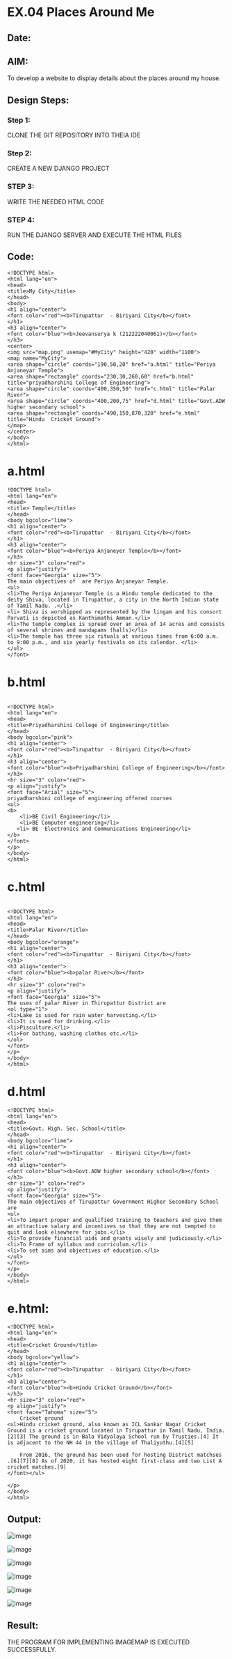 # EX.04 Places Around Me
## Date:
## AIM:
To develop a website to display details about the places around my house.

## Design Steps:

### Step 1:

CLONE THE GIT REPOSITORY INTO THEIA IDE

### Step 2:

CREATE A NEW DJANGO PROJECT

### STEP 3:

WRITE THE NEEDED HTML CODE

### STEP 4:

RUN THE DJANGO SERVER AND EXECUTE THE HTML FILES

## Code:
~~~
<!DOCTYPE html>
<html lang="en">
<head>
<title>My City</title>
</head>
<body>
<h1 align="center">
<font color="red"><b>Tirupattur  - Biriyani City</b></font>
</h1>
<h3 align="center">
<font color="blue"><b>Jeevansurya k (212222040061)</b></font>
</h3>
<center>
<img src="map.png" usemap="#MyCity" height="420" width="1100">
<map name="MyCity">
<area shape="circle" coords="190,50,20" href="a.html" title="Periya Anjaneyar Temple">
<area shape="rectangle" coords="230,30,260,60" href="b.html" title="priyadharshini College of Engineering">
<area shape="circle" coords="400,350,50" href="c.html" title="Palar River">
<area shape="circle" coords="400,200,75" href="d.html" title="Govt.ADW higher secondary school">
<area shape="rectangle" coords="490,150,870,320" href="e.html" title="Hindu  Cricket Ground">
</map>
</center>
</body>
</html>
~~~
# a.html
~~~
!DOCTYPE html>
<html lang="en">
<head>
<title> Temple</title>
</head>
<body bgcolor="lime">
<h1 align="center">
<font color="red"><b>Tirupattur  - Biriyani City</b></font>
</h1>
<h3 align="center">
<font color="blue"><b>Periya Anjaneyer Temple</b></font>
</h3>
<hr size="3" color="red">
<p align="justify">
<font face="Georgia" size="5">
The main objectives of  are Periya Anjaneyar Temple.
<ul>
<li>The Periya Anjaneyar Temple is a Hindu temple dedicated to the deity Shiva, located in Tirupattur, a city in the North Indian state of Tamil Nadu. .</li>
<li> Shiva is worshipped as represented by the lingam and his consort Parvati is depicted as Kanthimathi Amman.</li>
<li>The temple complex is spread over an area of 14 acres and consists of several shrines and mandapams (halls)</li>
<li>The temple has three six rituals at various times from 6:00 a.m. to 9:00 p.m., and six yearly festivals on its calendar. </li>
</ul>
</font>
~~~
# b.html
~~~

<!DOCTYPE html>
<html lang="en">
<head>
<title>Priyadharshini College of Engineering</title>
</head>
<body bgcolor="pink">
<h1 align="center">
<font color="red"><b>Tirupattur  - Biriyani City</b></font>
</h1>
<h3 align="center">
<font color="blue"><b>Priyadharshini College of Engineering</b></font>
</h3>
<hr size="3" color="red">
<p align="justify">
<font face="Arial" size="5">
priyadharshini college of engineering offered courses
<ul>
<b>
    <li>BE Civil Engineering</li>
    <li>BE Computer engineering</li>
   <li> BE  Electronics and Communications Engineering</li>
</b>
</font>
</p>
</body>
</html>
~~~
# c.html
~~~

<!DOCTYPE html>
<html lang="en">
<head>
<title>Palar River</title>
</head>
<body bgcolor="orange">
<h1 align="center">
<font color="red"><b>Tirupattur  - Biriyani City</b></font>
</h1>
<h3 align="center">
<font color="blue"><b>palar River</b></font>
</h3>
<hr size="3" color="red">
<p align="justify">
<font face="Georgia" size="5">
The uses of palar River in Thirupattur District are 
<ol type="1">
<li>Lake is used for rain water harvesting.</li>
<li>It is used for drinking.</li>
<li>Pisculture.</li>
<li>For bathing, washing clothes etc.</li>
</ol>
</font>
</p>
</body>
</html>
~~~
# d.html
~~~
<!DOCTYPE html>
<html lang="en">
<head>
<title>Govt. High. Sec. School</title>
</head>
<body bgcolor="lime">
<h1 align="center">
<font color="red"><b>Tirupattur  - Biriyani City</b></font>
</h1>
<h3 align="center">
<font color="blue"><b>Govt.ADW higher secondary school</b></font>
</h3>
<hr size="3" color="red">
<p align="justify">
<font face="Georgia" size="5">
The main objectives of Tirupattur Government Higher Secondary School are 
<ul>
<li>To impart proper and qualified training to teachers and give them an attractive salary and incentives so that they are not tempted to quit and look elsewhere for jobs.</li>
<li>To provide financial aids and grants wisely and judiciously.</li>
<li>To Frame of syllabus and curriculum.</li>
<li>To set aims and objectives of education.</li>
</ul>
</font>
</p>
</body>
</html>
~~~
# e.html:
~~~
<!DOCTYPE html>
<html lang="en">
<head>
<title>Cricket Ground</title>
</head>
<body bgcolor="yellow">
<h1 align="center">
<font color="red"><b>Tirupattur  - biriyani City</b></font>
</h1>
<h3 align="center">
<font color="blue"><b>Hindu Cricket Ground</b></font>
</h3>
<hr size="3" color="red">
<p align="justify">
<font face="Tahoma" size="5">
    Cricket ground 
<ul>Hindu cricket ground, also known as ICL Sankar Nagar Cricket Ground is a cricket ground located in Tirupattur in Tamil Nadu, India.[2][3] The ground is in Bala Vidyalaya School run by Trusties.[4] It is adjacent to the NH 44 in the village of Thaliyuthu.[4][5]

    From 2016, the ground has been used for hosting District matchses .[6][7][8] As of 2020, it has hosted eight first-class and two List A cricket matches.[9]
</font></ul>
   
</p>
</body>
</html>
~~~

## Output:

![image](https://github.com/thegreyhatman/NearMe/assets/136783487/57586543-4277-4796-b932-b8cb506814d9)

![image](https://github.com/thegreyhatman/NearMe/assets/136783487/1d050882-8b97-44a8-ba60-874660b1709f)

![image](https://github.com/thegreyhatman/NearMe/assets/136783487/f43b51de-b4f1-4efe-8014-c58bbd848aa9)

![image](https://github.com/thegreyhatman/NearMe/assets/136783487/01c3e7c1-5f5b-48de-90f0-79e97899521e)

![image](https://github.com/thegreyhatman/NearMe/assets/136783487/87372a4b-8a2d-4d0d-b342-cf6ad3158539)

![image](https://github.com/thegreyhatman/NearMe/assets/136783487/2ce5a5d9-d58b-4aa0-b91f-ef38a515ec39)

## Result:
THE PROGRAM FOR IMPLEMENTING IMAGEMAP IS EXECUTED SUCCESSFULLY.
